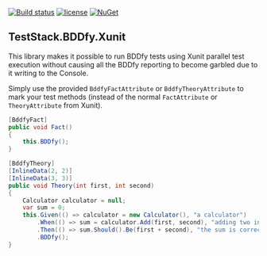 [![Build status](https://ci.appveyor.com/api/projects/status/n3kt7x472ma4riqj?svg=true)](https://ci.appveyor.com/project/shaynevanasperen/teststack-bddfy-xunit)
[![license](https://img.shields.io/github/license/shaynevanasperen/TestStack.BDDfy.Xunit.svg)](https://github.com/shaynevanasperen/TestStack.BDDfy.Xunit/blob/master/LICENSE)
[![NuGet](https://img.shields.io/nuget/v/teststack.bddfy.xunit.svg)](https://www.nuget.org/packages/TestStack.BDDfy.Xunit)

## TestStack.BDDfy.Xunit

This library makes it possible to run BDDfy tests using Xunit parallel test execution without causing all the
BDDfy reporting to become garbled due to it writing to the Console.

Simply use the provided `BddfyFactAttribute` or `BddfyTheoryAttribute` to mark your test methods
(instead of the normal `FactAttribute` or `TheoryAttribute` from Xunit).

```cs
[BddfyFact]
public void Fact()
{
    this.BDDfy();
}

[BddfyTheory]
[InlineData(2, 2)]
[InlineData(3, 3)]
public void Theory(int first, int second)
{
    Calculator calculator = null;
    var sum = 0;
    this.Given(() => calculator = new Calculator(), "a calculator")
        .When(() => sum = calculator.Add(first, second), "adding two integers")
        .Then(() => sum.Should().Be(first + second), "the sum is correct")
        .BDDfy();
}
```